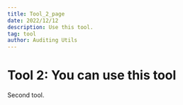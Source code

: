 ```yaml
---
title: Tool_2_page
date: 2022/12/12
description: Use this tool.
tag: tool
author: Auditing Utils
---
```


# Tool 2: You can use this tool

Second tool.